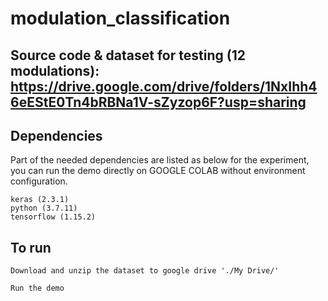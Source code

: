 # modulation_classification

## Source code & dataset for testing (12 modulations): https://drive.google.com/drive/folders/1NxIhh46eEStE0Tn4bRBNa1V-sZyzop6F?usp=sharing

## Dependencies

Part of the needed dependencies are listed as below for the experiment, you can run the demo directly on GOOGLE COLAB without environment configuration.

```
keras (2.3.1)
python (3.7.11)
tensorflow (1.15.2)

```

## To run

```
Download and unzip the dataset to google drive './My Drive/'

Run the demo

```
